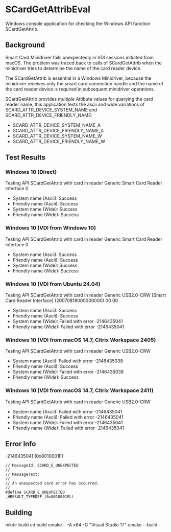# SCardGetAttribEval

Windows console application for checking the Windows API function SCardGetAttrib.

## Background

Smart Card Minidriver fails unexpectedly in VDI sessions initiated from macOS.
The problem was traced back to calls of SCardGetAttrib when the minidriver tries
to determine the name of the card reader device. 

The SCardGetAttrib is essential in a Windows Minidriver, because the minidriver receives
only the smart card connection handle and the name of the card reader device is required
in subsequent minidriver operations.

SCardGetAttrib provides multiple Attibute values for querying the card reader name,
this application tests the ascii and wide variations of SCARD_ATTR_DEVICE_SYSTEM_NAME and 
SCARD_ATTR_DEVICE_FRIENDLY_NAME:

- SCARD_ATTR_DEVICE_SYSTEM_NAME_A
- SCARD_ATTR_DEVICE_FRIENDLY_NAME_A
- SCARD_ATTR_DEVICE_SYSTEM_NAME_W
- SCARD_ATTR_DEVICE_FRIENDLY_NAME_W

## Test Results

### Windows 10 (Direct)

Testing API SCardGetAttrib with card in reader Generic Smart Card Reader Interface 0
 - System name (Ascii): Success
 - Friendly name (Ascii): Success
 - System name (Wide): Success
 - Friendly name (Wide): Success

### Windows 10 (VDI from Windows 10)

Testing API SCardGetAttrib with card in reader Generic Smart Card Reader Interface 0
- System name (Ascii): Success
- Friendly name (Ascii): Success
- System name (Wide): Success
- Friendly name (Wide): Success

### Windows 10 (VDI from Ubuntu 24.04)

Testing API SCardGetAttrib with card in reader Generic USB2.0-CRW [Smart Card Reader Interface] (20070818000000000) 00 00
- System name (Ascii): Success
- Friendly name (Ascii): Success
- System name (Wide): Failed with error -2146435041
- Friendly name (Wide): Failed with error -2146435041

### Windows 10 (VDI from macOS 14.7, Citrix Workspace 2405)

Testing API SCardGetAttrib with card in reader Generic USB2.0-CRW
- System name (Ascii): Failed with error -2146435038
- Friendly name (Ascii): Success
- System name (Wide): Failed with error -2146435038
- Friendly name (Wide): Success

### Windows 10 (VDI from macOS 14.7, Citrix Workspace 2411)

Testing API SCardGetAttrib with card in reader Generic USB2.0-CRW
- System name (Ascii): Failed with error -2146435041
- Friendly name (Ascii): Failed with error -2146435041
- System name (Wide): Failed with error -2146435041
- Friendly name (Wide): Failed with error -2146435041

## Error Info

-2146435041 (0x8010001F)

```
// MessageId: SCARD_E_UNEXPECTED
//
// MessageText:
//
// An unexpected card error has occurred.
//
#define SCARD_E_UNEXPECTED               _HRESULT_TYPEDEF_(0x8010001FL)
```

## Building

mkdir build
cd build
cmake .. -A x64 -G "Visual Studio 17"
cmake --build .

